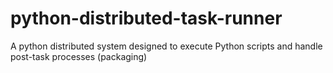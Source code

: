 # python-distributed-task-runner
A python distributed system designed to execute Python scripts and handle post-task processes (packaging)
